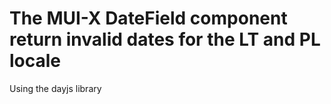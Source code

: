 # The MUI-X DateField component return invalid dates for the LT and PL locale

Using the dayjs library